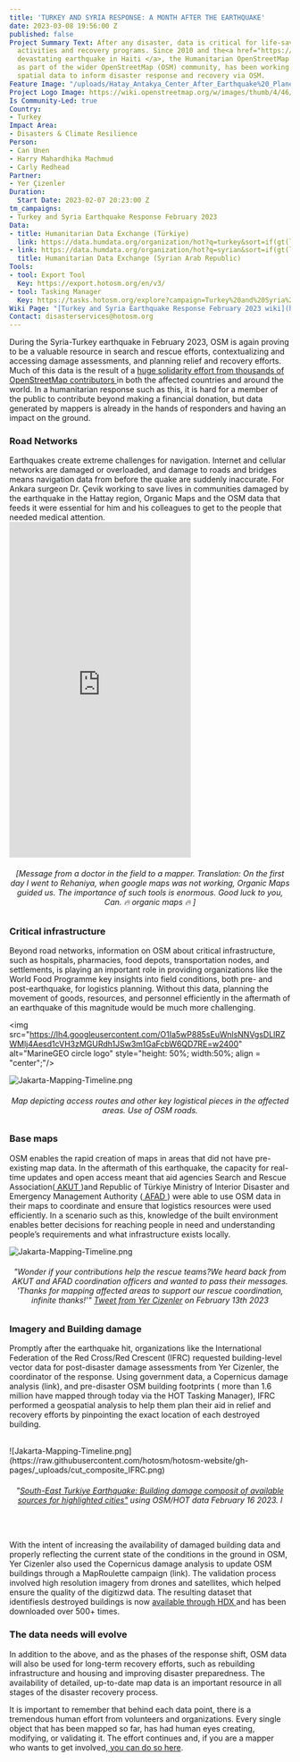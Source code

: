 ```yaml
---
title: 'TURKEY AND SYRIA RESPONSE: A MONTH AFTER THE EARTHQUAKE'
date: 2023-03-08 19:56:00 Z
published: false
Project Summary Text: After any disaster, data is critical for life-saving and sustaining
  activities and recovery programs. Since 2010 and the<a href="https://www.hotosm.org/projects/haiti_">
  devastating earthquake in Haiti </a>, the Humanitarian OpenStreetMap Team (HOT),
  as part of the wider OpenStreetMap (OSM) community, has been working to provide
  spatial data to inform disaster response and recovery via OSM.
Feature Image: "/uploads/Hatay_Antakya_Center_After_Earthquake%20_Planet_20230211.png"
Project Logo Image: https://wiki.openstreetmap.org/w/images/thumb/4/46/Yer_cizenler_logo.png/240px-Yer_cizenler_logo.png
Is Community-Led: true
Country:
- Turkey
Impact Area:
- Disasters & Climate Resilience
Person:
- Can Unen
- Harry Mahardhika Machmud
- Carly Redhead
Partner:
- Yer Çizenler
Duration:
  Start Date: 2023-02-07 20:23:00 Z
tm_campaigns:
- Turkey and Syria Earthquake Response February 2023
Data:
- title: Humanitarian Data Exchange (Türkiye)
  link: https://data.humdata.org/organization/hot?q=turkey&sort=if(gt(last_modified%2Creview_date)%2Clast_modified%2Creview_date)%20desc&ext_page_size=25
- link: https://data.humdata.org/organization/hot?q=syrian&sort=if(gt(last_modified%2Creview_date)%2Clast_modified%2Creview_date)%20desc&ext_page_size=25
  title: Humanitarian Data Exchange (Syrian Arab Republic)
Tools:
- tool: Export Tool
  Key: https://export.hotosm.org/en/v3/
- tool: Tasking Manager
  Key: https://tasks.hotosm.org/explore?campaign=Turkey%20and%20Syria%20Earthquake%20Response%20February%202023
Wiki Page: "[Turkey and Syria Earthquake Response February 2023 wiki](https://wiki.openstreetmap.org/wiki/2023_Turkey_Earthquakes)"
Contact: disasterservices@hotosm.org
---
```


During the Syria-Turkey earthquake in February 2023, OSM is again proving to be a valuable resource in search and rescue efforts, contextualizing and accessing damage assessments, and planning relief and recovery efforts. Much of this data is the result of a <a href="https://www.hotosm.org/disaster-services/turkiye-earthquakes-february-2023-activation/"> huge solidarity effort from thousands of OpenStreetMap contributors </a>in both the affected countries and around the world. In a humanitarian response such as this, it is hard for a member of the public to contribute beyond making a financial donation, but data generated by mappers is already in the hands of responders and having an impact on the ground. 

<h3>Road Networks</h3>
Earthquakes create extreme challenges for navigation. Internet and cellular networks are damaged or overloaded, and damage to roads and bridges means navigation data from before the quake are suddenly inaccurate. For Ankara surgeon Dr. Çevik working to save lives in communities damaged by the earthquake in the Hattay region, Organic Maps and the OSM data that feeds it were essential for him and his colleagues to get to the people that needed medical attention.
<br>

<iframe width="325" height="601" src="https://www.youtube.com/embed/zVLq1rMOcN8" title="Dr Çevik&#39;s message to mappers: &quot;Thank you all, you are doing really great work&quot;" frameborder="0" allow="accelerometer; autoplay; clipboard-write; encrypted-media; gyroscope; picture-in-picture; web-share" allowfullscreen></iframe>
<figcaption align = "center"><h6>[Message from a doctor in the field to a mapper. Translation: On the first day I went to Rehaniya, when google maps was not working, Organic Maps guided us. The importance of such tools is enormous. Good luck to you, Can. 🔥 organic maps 🔥 ]</h6></figcaption>

<h3>Critical infrastructure</h3>
Beyond road networks, information on OSM about critical infrastructure, such as hospitals, pharmacies, food depots, transportation nodes, and settlements, is playing an important role in providing organizations like the World Food Programme key insights into field conditions, both pre- and post-earthquake, for logistics planning. Without this data, planning the movement of goods, resources, and personnel efficiently in the aftermath of an earthquake of this magnitude would be much more challenging. 

<img src="https://lh4.googleusercontent.com/O1Ia5wP885sEuWnlsNNVgsDLlRZWMlj4Aesd1cVH3zMGURdh1JSw3m1GaFcbW6QD7RE=w2400" alt="MarineGEO circle logo" style="height: 50%; width:50%; align = "center";"/>

![Jakarta-Mapping-Timeline.png](https://lh4.googleusercontent.com/O1Ia5wP885sEuWnlsNNVgsDLlRZWMlj4Aesd1cVH3zMGURdh1JSw3m1GaFcbW6QD7RE=w2400) 
<figcaption align = "center"><h6>Map depicting access routes and other key logistical pieces in the affected areas. Use of OSM roads.</h6></figcaption>

<h3>Base maps</h3>

OSM enables the rapid creation of maps in areas that did not have pre-existing map data. In the aftermath of this earthquake, the capacity for real-time updates and open access meant that aid agencies Search and Rescue Association(<a href="https://www.akut.org.tr/"> AKUT </a>)and Republic of Türkiye Ministry of Interior Disaster and Emergency Management Authority (<a href="https://www.afad.gov.tr/"> AFAD </a>) were able to use OSM data in their maps to coordinate and ensure that logistics resources were used efficiently. In a scenario such as this, knowledge of the built environment enables better decisions  for reaching people in need and understanding  people’s requirements and what infrastructure exists locally. 

![Jakarta-Mapping-Timeline.png](https://raw.githubusercontent.com/hotosm/hotosm-website/gh-pages/_uploads/tweet_akut_afad.png) 
<figcaption align = "center"><h6>"Wonder if your contributions help the rescue teams?We heard back from  AKUT and AFAD coordination officers and wanted to pass their messages.
'Thanks for mapping affected areas to support our rescue coordination, infinite thanks!'" <a href="https://www.afad.gov.tr/">Tweet from Yer Cizenler</a> on February 13th 2023</h6></figcaption>

<h3>Imagery and Building damage </h3>

Promptly after the earthquake hit, organizations like the International Federation of the Red Cross/Red Crescent (IFRC) requested building-level vector data for post-disaster damage assessments from Yer Cizenler, the coordinator of the response. Using government data, a Copernicus damage analysis (link), and pre-disaster OSM building footprints ( more than 1.6 million have mapped through today via the HOT Tasking Manager), IFRC performed a geospatial analysis to help them plan their aid in relief and recovery efforts by pinpointing the exact location of each destroyed building.  

<br>
![Jakarta-Mapping-Timeline.png](https://raw.githubusercontent.com/hotosm/hotosm-website/gh-pages/_uploads/cut_composite_IFRC.png) 
<figcaption align = "center"><h6>"<a href="https://data.humdata.org/dataset/hotosm_tur_destroyed_buildings">South-East Turkiye Earthquake: Building damage composit of available sources for highlighted cities"</a> using OSM/HOT data February 16 2023. l</h6></figcaption>
<br>

With the intent of increasing the availability of damaged building data and properly reflecting the current state of the conditions in the ground in OSM, Yer Cizenler also used the Copernicus damage analysis to update  OSM buildings through a MapRoulette campaign (link). The validation process involved high resolution imagery from drones and satellites, which helped ensure the quality of the digitizwd data. The resulting dataset that identifiesls destroyed buildings is now <a href="https://data.humdata.org/dataset/hotosm_tur_destroyed_buildings"> available through HDX </a>and has been downloaded over 500+ times. 

<h3>The data needs will evolve</h3>
In addition to the above, and as the phases of the response shift, OSM data will also be used for long-term recovery efforts, such as rebuilding infrastructure and housing and improving disaster preparedness. The availability of detailed, up-to-date map data is an important resource in all stages of the disaster recovery process.

It is important to remember that behind each data point, there is a tremendous human effort from volunteers and organizations. Every single object that has been mapped so far, has had human eyes creating, modifying, or validating it. The effort continues and, if you are a mapper who wants to get involved,<a href="https://data.humdata.org/dataset/hotosm_tur_destroyed_buildings"> you can do so here</a>.

